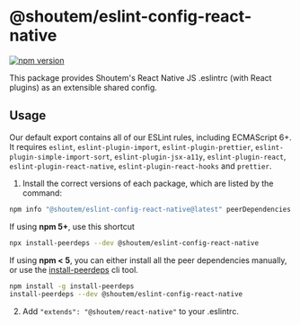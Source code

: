 # @shoutem/eslint-config-react-native

[![npm version](https://badge.fury.io/js/@shoutem%2Feslint-config-react-native.svg)](https://badge.fury.io/js/@shoutem%2Feslint-config-react-native)

This package provides Shoutem's React Native JS .eslintrc (with React plugins) as an extensible shared config.

## Usage

Our default export contains all of our ESLint rules, including ECMAScript 6+. It requires `eslint`, `eslint-plugin-import`, `eslint-plugin-prettier`, `eslint-plugin-simple-import-sort`, `eslint-plugin-jsx-a11y`, `eslint-plugin-react`, `eslint-plugin-react-native`, `eslint-plugin-react-hooks` and `prettier`.

1. Install the correct versions of each package, which are listed by the command:

```sh
npm info "@shoutem/eslint-config-react-native@latest" peerDependencies
```

If using **npm 5+**, use this shortcut

```sh
npx install-peerdeps --dev @shoutem/eslint-config-react-native
```

If using **npm < 5**, you can either install all the peer dependencies manually, or use the [install-peerdeps](https://github.com/nathanhleung/install-peerdeps) cli tool.

```sh
npm install -g install-peerdeps
install-peerdeps --dev @shoutem/eslint-config-react-native
```

2. Add `"extends": "@shoutem/react-native"` to your .eslintrc.

